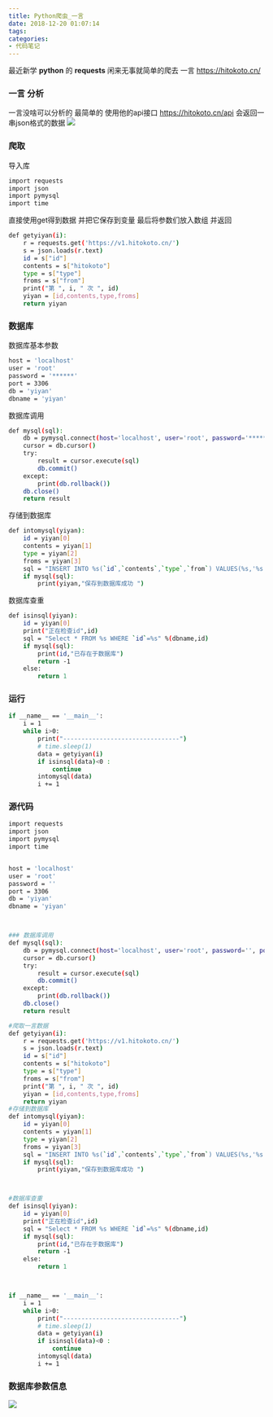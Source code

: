 ```yaml
---
title: Python爬虫_一言
date: 2018-12-20 01:07:14
tags:
categories:
- 代码笔记
---
```

最近新学 **python** 的 **requests** 闲来无事就简单的爬去 一言 https://hitokoto.cn/

<!-- more -->
### 一言 分析

一言没啥可以分析的 最简单的 使用他的api接口 https://hitokoto.cn/api 会返回一串json格式的数据
![](http://ww1.sinaimg.cn/large/a2dcb7e1gy1fycjm7ntecj20ce044745.jpg)

### 爬取

导入库
``` bash
import requests
import json
import pymysql
import time
```

直接使用get得到数据 并把它保存到变量 最后将参数们放入数组
并返回
``` bash
def getyiyan(i):
    r = requests.get('https://v1.hitokoto.cn/')
    s = json.loads(r.text)
    id = s["id"]
    contents = s["hitokoto"]
    type = s["type"]
    froms = s["from"]
    print("第 ", i, " 次 ", id)
    yiyan = [id,contents,type,froms]
    return yiyan
```

### 数据库

数据库基本参数
``` bash
host = 'localhost'
user = 'root'
password = '******'
port = 3306
db = 'yiyan'
dbname = 'yiyan'
```

数据库调用
``` bash
def mysql(sql):
    db = pymysql.connect(host='localhost', user='root', password='******', port=3306, db='yiyan')
    cursor = db.cursor()
    try:
        result = cursor.execute(sql)
        db.commit()
    except:
        print(db.rollback())
    db.close()
    return result
```

存储到数据库
``` bash
def intomysql(yiyan):
    id = yiyan[0]
    contents = yiyan[1]
    type = yiyan[2]
    froms = yiyan[3]
    sql = "INSERT INTO %s(`id`,`contents`,`type`,`from`) VALUES(%s,'%s','%s','%s')" % (dbname,id,contents,type,froms)
    if mysql(sql):
        print(yiyan,"保存到数据库成功 ")
```

数据库查重
``` bash
def isinsql(yiyan):
    id = yiyan[0]
    print("正在检查id",id)
    sql = "Select * FROM %s WHERE `id`=%s" %(dbname,id)
    if mysql(sql):
        print(id,"已存在于数据库")
        return -1
    else:
        return 1
```

### 运行
``` bash
if __name__ == '__main__':
    i = 1
    while i>0:
        print("--------------------------------")
        # time.sleep(1)
        data = getyiyan(i)
        if isinsql(data)<0 :
            continue
        intomysql(data)
        i += 1
```


### 源代码
``` bash
import requests
import json
import pymysql
import time


host = 'localhost'
user = 'root'
password = ''
port = 3306
db = 'yiyan'
dbname = 'yiyan'



### 数据库调用
def mysql(sql):
    db = pymysql.connect(host='localhost', user='root', password='', port=3306, db='yiyan')
    cursor = db.cursor()
    try:
        result = cursor.execute(sql)
        db.commit()
    except:
        print(db.rollback())
    db.close()
    return result

#爬取一言数据
def getyiyan(i):
    r = requests.get('https://v1.hitokoto.cn/')
    s = json.loads(r.text)
    id = s["id"]
    contents = s["hitokoto"]
    type = s["type"]
    froms = s["from"]
    print("第 ", i, " 次 ", id)
    yiyan = [id,contents,type,froms]
    return yiyan
#存储到数据库
def intomysql(yiyan):
    id = yiyan[0]
    contents = yiyan[1]
    type = yiyan[2]
    froms = yiyan[3]
    sql = "INSERT INTO %s(`id`,`contents`,`type`,`from`) VALUES(%s,'%s','%s','%s')" % (dbname,id,contents,type,froms)
    if mysql(sql):
        print(yiyan,"保存到数据库成功 ")



#数据库查重
def isinsql(yiyan):
    id = yiyan[0]
    print("正在检查id",id)
    sql = "Select * FROM %s WHERE `id`=%s" %(dbname,id)
    if mysql(sql):
        print(id,"已存在于数据库")
        return -1
    else:
        return 1



if __name__ == '__main__':
    i = 1
    while i>0:
        print("--------------------------------")
        # time.sleep(1)
        data = getyiyan(i)
        if isinsql(data)<0 :
            continue
        intomysql(data)
        i += 1
```

### 数据库参数信息

![](http://ww1.sinaimg.cn/large/a2dcb7e1gy1fycju69agyj208m02v0sk.jpg)
